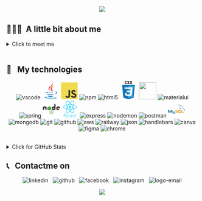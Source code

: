 <p align="center">
  <img src="https://capsule-render.vercel.app/api?type=waving&height=250&color=gradient&text=Hi%20there%20👋%20-nl-I'm%20Fedderico%20Garcia&reversal=false&section=header&fontColor=000000&fontAlign=50&fontAlignY=18&animation=twinkling&textBg=false&descAlign=0&descAlignY=82&fontSize=60">
</p>

<h2> 👨🏻‍💻 &nbsp;A little bit about me</h2>

<details>
<summary>Click to meet me</summary>
  
```json
"personal-information": {
    "name": "Federico E. Garcia Bengolea",
    "located_in": "Córdoba, Córdoba Argentina.",
    "age": "28 years olds"
},
"work-experience": {
    "current_job": "VN Global BPO",
    "antiquity": "7 years"
},
"education": {
      [
        "title": "Bootcamp FullStack Web Developer",
        "company": "Egg Live"
      ],
      [
        "title": "Bootcamp FullStack Java Web Developer",
        "company": "Agencia de habilidades para el futuro - Codo a Codo 4.0"
      ],
      [
        "title": "Autodidactic",
        "company": "Me. I'm autodidacty"
      ],
},
"hobbies": {
      [
        "Gaming",
        "Cinema",
        "Skateboarding",
        "Family Time"
      ]
}
```
</details>
<br>

<h2> 🚀 &nbsp; My technologies </h2>
<p align="center">
<img src="https://cdn.jsdelivr.net/gh/devicons/devicon/icons/vscode/vscode-original.svg" alt="vscode" width="45" height="45"/>
<img src="https://raw.githubusercontent.com/devicons/devicon/master/icons/java/java-original.svg" alt="java" width="45" height="45" />
<img src="https://raw.githubusercontent.com/devicons/devicon/master/icons/javascript/javascript-original.svg" alt="javascript" width="45" height="45" />
<img src="https://cdn.jsdelivr.net/gh/devicons/devicon@latest/icons/npm/npm-original-wordmark.svg" alt="npm" width="45" height="45" />
<img src="https://cdn.jsdelivr.net/gh/devicons/devicon/icons/html5/html5-original.svg" alt="html5" width="40" height="40"/>
<img src="https://raw.githubusercontent.com/devicons/devicon/master/icons/css3/css3-original-wordmark.svg" alt="css3" width="48" height="48" />
<img src="https://cdn.jsdelivr.net/gh/devicons/devicon@latest/icons/bootstrap/bootstrap-original-wordmark.svg" width="45" height="45" />
<img src="https://cdn.jsdelivr.net/gh/devicons/devicon@latest/icons/materialui/materialui-original.svg" alt="materialui" width="45" height="45" />
<img src="https://cdn.jsdelivr.net/gh/devicons/devicon@latest/icons/spring/spring-original.svg" alt="spring" width="45" height="45" />
<img src="https://raw.githubusercontent.com/devicons/devicon/master/icons/nodejs/nodejs-original-wordmark.svg" alt="nodejs" width="45" height="45" />
<img src="https://raw.githubusercontent.com/devicons/devicon/master/icons/react/react-original-wordmark.svg" alt="react" width="45" height="45" />
<img src="https://cdn.jsdelivr.net/gh/devicons/devicon@latest/icons/express/express-original-wordmark.svg" alt="express" width="45" height="45" />
<img src="https://cdn.jsdelivr.net/gh/devicons/devicon@latest/icons/nodemon/nodemon-original.svg" alt="nodemon" width="45" height="45" />
<img src="https://cdn.jsdelivr.net/gh/devicons/devicon@latest/icons/postman/postman-original.svg" alt="postman" width="45" height="45" />
<img src="https://raw.githubusercontent.com/devicons/devicon/master/icons/mysql/mysql-original-wordmark.svg" alt="mysql" width="45" height="45" />
<img src="https://cdn.jsdelivr.net/gh/devicons/devicon@latest/icons/mongodb/mongodb-original-wordmark.svg" alt="mongodb" width="45" height="45" />
<img src="https://cdn.jsdelivr.net/gh/devicons/devicon/icons/git/git-original.svg" alt="git" width="45" height="45"/>
<img src="https://cdn.jsdelivr.net/gh/devicons/devicon@latest/icons/github/github-original.svg" alt="github" width="45" height="45"/>
<img src="https://cdn.jsdelivr.net/gh/devicons/devicon/icons/amazonwebservices/amazonwebservices-plain-wordmark.svg" alt="aws" width="45" height="45"/>
<img src="https://cdn.jsdelivr.net/gh/devicons/devicon@latest/icons/railway/railway-original.svg" alt="railway" width="45" height="45"/>
<img src="https://cdn.jsdelivr.net/gh/devicons/devicon@latest/icons/json/json-original.svg" alt="json" width="45" height="45"/>
<img src="https://cdn.jsdelivr.net/gh/devicons/devicon@latest/icons/handlebars/handlebars-original-wordmark.svg" alt="handlebars" width="45" height="45"/>
<img src="https://cdn.jsdelivr.net/gh/devicons/devicon@latest/icons/canva/canva-original.svg" alt="canva" width="45" height="45"/> 
<img src="https://cdn.jsdelivr.net/gh/devicons/devicon/icons/figma/figma-original.svg" alt="figma" width="45" height="45"/> 
<img src="https://cdn.jsdelivr.net/gh/devicons/devicon@latest/icons/chrome/chrome-original.svg" alt="chrome" width="45" height="45"/> 
<!-- <img src="https://cdn.jsdelivr.net/gh/devicons/devicon/icons/bash/bash-original.svg" alt="bash" width="45" height="45"/> -->
<!-- <img src="https://cdn.jsdelivr.net/gh/devicons/devicon/icons/php/php-original.svg" alt="php" width="45" height="45"/> -->
<!-- <img src="https://cdn.jsdelivr.net/gh/devicons/devicon/icons/laravel/laravel-original.svg" alt="Laravel" width="45" height="45"/> -->
<!-- <img src="https://cdn.jsdelivr.net/gh/devicons/devicon/icons/flutter/flutter-original.svg" alt="flutter" width="45" height="45"/> -->
<!-- <img src="https://cdn.jsdelivr.net/gh/devicons/devicon/icons/docker/docker-original.svg" alt="docker" width="45" height="45"/> -->
<!-- <img src="https://cdn.jsdelivr.net/gh/devicons/devicon/icons/kubernetes/kubernetes-plain.svg" alt="kubernetes" width="45" height="45"/> -->
<!-- <img src="https://cdn.jsdelivr.net/gh/devicons/devicon@latest/icons/opencv/opencv-original.svg" alt="opencv" width="45" height="45" /> -->
<!-- <img src="https://cdn.jsdelivr.net/gh/devicons/devicon@latest/icons/r/r-original.svg" alt="R" width="45" height="45/> -->
<!-- <img src="https://cdn.jsdelivr.net/gh/devicons/devicon@latest/icons/tensorflow/tensorflow-original.svg" alt="tensorflow" width="45" height="45//> -->
<!-- <img src="https://cdn.jsdelivr.net/gh/devicons/devicon@latest/icons/ubuntu/ubuntu-original.svg" alt="ubuntu" width="45" height="45/> -->
</p>

<br>

<details>
<summary>Click for GitHub Stats</summary>
<p align="center">
    <img alt = "GitHub Stats" src="https://github-readme-stats.vercel.app/api?username=feddericogarcia&show_icons=true&hide=issues&icon_color=000000&hide_border=true&title_color=5391FE&text_color=555">
    <br>
    <img alt = "Top Language" src="https://github-readme-stats.vercel.app/api/top-langs/?username=feddericogarcia&hide=html,&hide_border=true&title_color=5391FE&text_color=555"
</p>
</details>


<h2> 📞 &nbsp; Contactme on </h2>
<p align="center">
  <a href="https://www.linkedin.com/in/Feddericogarcia" target="__blank" style="text-decoration: none">
    <img src="https://img.shields.io/badge/LinkedIn-0077B5?style=flat-square&logo=Linkedin&logoColor=white" alt="linkedin">
  </a>
  &nbsp;
  <a href="https://github.com/FeddericoGarcia" target="__blank" style="text-decoration: none">
    <img src="https://img.shields.io/badge/-@FeddericoGarcia-181717?style=flat-square&logo=GitHub&logoColor=white" alt="github">
  </a>
  &nbsp;
  <a href="https://www.facebook.com/Feddericogarcia" target="__blank" style="text-decoration: none">
    <img src="https://img.shields.io/badge/Facebook-0866FF?style=flat-square&logo=Facebook&logoColor=white" alt="facebook">
  </a>
  &nbsp;
  <a href="https://www.instagram.com/feddegarcia_" target="__blank" style="text-decoration: none">
    <img src="https://img.shields.io/badge/Instagram-E4405F?style=flat-square&logo=Instagram&logoColor=white" alt="instagram">
  </a>
  &nbsp;
  <a href="mailto:feddericogarciaa@gmail.com" target="__blank" style="text-decoration: none">
    <img src="https://img.shields.io/badge/Gmail-EA4335?style=flat-square&logo=Gmail&logoColor=white" alt="logo-email">
  </a>
</p>

<p align="center">
  <img src="https://capsule-render.vercel.app/api?type=waving&height=150&color=gradient&reversal=false&section=footer&animation=twinkling&textBg=false&descAlign=0&descAlignY=82&fontSize=60">
</p>
